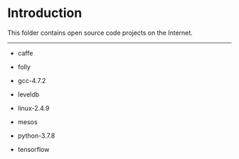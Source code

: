 # Introduction
This folder contains open source code projects on the Internet.

***

  + caffe

  + folly

  + gcc-4.7.2

  + leveldb

  + linux-2.4.9

  + mesos

  + python-3.7.8

  + tensorflow
